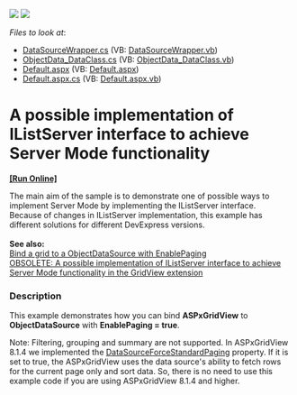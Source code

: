 <!-- default badges list -->
[![](https://img.shields.io/badge/Open_in_DevExpress_Support_Center-FF7200?style=flat-square&logo=DevExpress&logoColor=white)](https://supportcenter.devexpress.com/ticket/details/E166)
[![](https://img.shields.io/badge/📖_How_to_use_DevExpress_Examples-e9f6fc?style=flat-square)](https://docs.devexpress.com/GeneralInformation/403183)
<!-- default badges end -->
<!-- default file list -->
*Files to look at*:

* [DataSourceWrapper.cs](./CS/WebSite/App_Code/Grid/Binding/DataSourceWrapper.cs) (VB: [DataSourceWrapper.vb](./VB/WebSite/App_Code/Grid/Binding/DataSourceWrapper.vb))
* [ObjectData_DataClass.cs](./CS/WebSite/App_Code/Grid/Binding/ObjectData_DataClass.cs) (VB: [ObjectData_DataClass.vb](./VB/WebSite/App_Code/Grid/Binding/ObjectData_DataClass.vb))
* [Default.aspx](./CS/WebSite/Default.aspx) (VB: [Default.aspx](./VB/WebSite/Default.aspx))
* [Default.aspx.cs](./CS/WebSite/Default.aspx.cs) (VB: [Default.aspx.vb](./VB/WebSite/Default.aspx.vb))
<!-- default file list end -->
# A possible implementation of IListServer interface to achieve Server Mode functionality
<!-- run online -->
**[[Run Online]](https://codecentral.devexpress.com/e166/)**
<!-- run online end -->


<p>The main aim of the sample is to demonstrate one of possible ways to implement Server Mode by implementing the IListServer interface.<br />
Because of changes in IListServer implementation, this example has different solutions for different DevExpress versions.<br />
<strong><br />
See also:</strong><br />
<a href="https://www.devexpress.com/Support/Center/p/E2672">Bind a grid to a ObjectDataSource with EnablePaging </a><u><br />
</u><a href="https://www.devexpress.com/Support/Center/p/E3027">OBSOLETE: A possible implementation of IListServer interface to achieve Server Mode functionality in the GridView extension</a></p>


<h3>Description</h3>

<p>This example demonstrates how you can bind <strong>ASPxGridView</strong> to <strong>ObjectDataSource</strong> with <strong>EnablePaging = true</strong>.</p><p>Note: Filtering, grouping and summary are not supported. In ASPxGridView 8.1.4 we implemented the <a href="http://documentation.devexpress.com/#AspNet/DevExpressWebASPxGridViewASPxGridView_DataSourceForceStandardPagingtopic">DataSourceForceStandardPaging</a> property. If it is set to true, the ASPxGridView uses the data source&#39;s ability to fetch rows for the current page only and sort data. So, there is no need to use this example code if you are using ASPxGridView 8.1.4 and higher.</p>

<br/>


